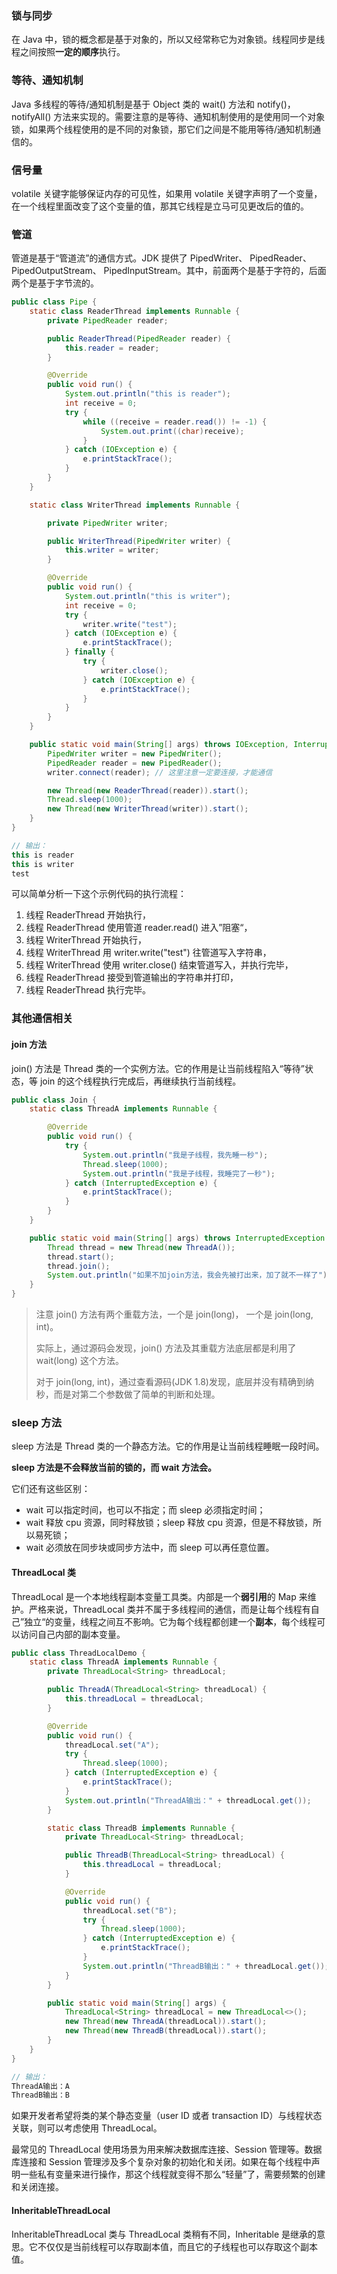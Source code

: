 ### 锁与同步

在 Java 中，锁的概念都是基于对象的，所以又经常称它为对象锁。线程同步是线程之间按照**一定的顺序**执行。

### 等待、通知机制

Java 多线程的等待/通知机制是基于 Object 类的 wait() 方法和 notify()，notifyAll() 方法来实现的。需要注意的是等待、通知机制使用的是使用同一个对象锁，如果两个线程使用的是不同的对象锁，那它们之间是不能用等待/通知机制通信的。

### 信号量

volatile 关键字能够保证内存的可见性，如果用 volatile 关键字声明了一个变量，在一个线程里面改变了这个变量的值，那其它线程是立马可见更改后的值的。

### 管道

管道是基于“管道流”的通信方式。JDK 提供了 PipedWriter、 PipedReader、 PipedOutputStream、 PipedInputStream。其中，前面两个是基于字符的，后面两个是基于字节流的。

```java
public class Pipe {
    static class ReaderThread implements Runnable {
        private PipedReader reader;

        public ReaderThread(PipedReader reader) {
            this.reader = reader;
        }

        @Override
        public void run() {
            System.out.println("this is reader");
            int receive = 0;
            try {
                while ((receive = reader.read()) != -1) {
                    System.out.print((char)receive);
                }
            } catch (IOException e) {
                e.printStackTrace();
            }
        }
    }

    static class WriterThread implements Runnable {

        private PipedWriter writer;

        public WriterThread(PipedWriter writer) {
            this.writer = writer;
        }

        @Override
        public void run() {
            System.out.println("this is writer");
            int receive = 0;
            try {
                writer.write("test");
            } catch (IOException e) {
                e.printStackTrace();
            } finally {
                try {
                    writer.close();
                } catch (IOException e) {
                    e.printStackTrace();
                }
            }
        }
    }

    public static void main(String[] args) throws IOException, InterruptedException {
        PipedWriter writer = new PipedWriter();
        PipedReader reader = new PipedReader();
        writer.connect(reader); // 这里注意一定要连接，才能通信

        new Thread(new ReaderThread(reader)).start();
        Thread.sleep(1000);
        new Thread(new WriterThread(writer)).start();
    }
}

// 输出：
this is reader
this is writer
test
```

可以简单分析一下这个示例代码的执行流程：

1.  线程 ReaderThread 开始执行，
2.  线程 ReaderThread 使用管道 reader.read() 进入”阻塞“，
3.  线程 WriterThread 开始执行，
4.  线程 WriterThread 用 writer.write("test") 往管道写入字符串，
5.  线程 WriterThread 使用 writer.close() 结束管道写入，并执行完毕，
6.  线程 ReaderThread 接受到管道输出的字符串并打印，
7.  线程 ReaderThread 执行完毕。

### 其他通信相关

#### join 方法

join() 方法是 Thread 类的一个实例方法。它的作用是让当前线程陷入“等待”状态，等 join 的这个线程执行完成后，再继续执行当前线程。

```java
public class Join {
    static class ThreadA implements Runnable {

        @Override
        public void run() {
            try {
                System.out.println("我是子线程，我先睡一秒");
                Thread.sleep(1000);
                System.out.println("我是子线程，我睡完了一秒");
            } catch (InterruptedException e) {
                e.printStackTrace();
            }
        }
    }

    public static void main(String[] args) throws InterruptedException {
        Thread thread = new Thread(new ThreadA());
        thread.start();
        thread.join();
        System.out.println("如果不加join方法，我会先被打出来，加了就不一样了");
    }
}
```

>   注意 join() 方法有两个重载方法，一个是 join(long)， 一个是 join(long, int)。
>
>   实际上，通过源码会发现，join() 方法及其重载方法底层都是利用了 wait(long) 这个方法。
>
>   对于 join(long, int)，通过查看源码(JDK 1.8)发现，底层并没有精确到纳秒，而是对第二个参数做了简单的判断和处理。

### sleep 方法

sleep 方法是 Thread 类的一个静态方法。它的作用是让当前线程睡眠一段时间。

**sleep 方法是不会释放当前的锁的，而 wait 方法会。**

它们还有这些区别：

-   wait 可以指定时间，也可以不指定；而 sleep 必须指定时间；
-   wait 释放 cpu 资源，同时释放锁；sleep 释放 cpu 资源，但是不释放锁，所以易死锁；
-   wait 必须放在同步块或同步方法中，而 sleep 可以再任意位置。

#### ThreadLocal 类

ThreadLocal 是一个本地线程副本变量工具类。内部是一个**弱引用**的 Map 来维护。严格来说，ThreadLocal 类并不属于多线程间的通信，而是让每个线程有自己”独立“的变量，线程之间互不影响。它为每个线程都创建一个**副本**，每个线程可以访问自己内部的副本变量。

```java
public class ThreadLocalDemo {
    static class ThreadA implements Runnable {
        private ThreadLocal<String> threadLocal;

        public ThreadA(ThreadLocal<String> threadLocal) {
            this.threadLocal = threadLocal;
        }

        @Override
        public void run() {
            threadLocal.set("A");
            try {
                Thread.sleep(1000);
            } catch (InterruptedException e) {
                e.printStackTrace();
            }
            System.out.println("ThreadA输出：" + threadLocal.get());
        }

        static class ThreadB implements Runnable {
            private ThreadLocal<String> threadLocal;

            public ThreadB(ThreadLocal<String> threadLocal) {
                this.threadLocal = threadLocal;
            }

            @Override
            public void run() {
                threadLocal.set("B");
                try {
                    Thread.sleep(1000);
                } catch (InterruptedException e) {
                    e.printStackTrace();
                }
                System.out.println("ThreadB输出：" + threadLocal.get());
            }
        }

        public static void main(String[] args) {
            ThreadLocal<String> threadLocal = new ThreadLocal<>();
            new Thread(new ThreadA(threadLocal)).start();
            new Thread(new ThreadB(threadLocal)).start();
        }
    }
}

// 输出：
ThreadA输出：A
ThreadB输出：B
```

如果开发者希望将类的某个静态变量（user ID 或者 transaction ID）与线程状态关联，则可以考虑使用 ThreadLocal。

最常见的 ThreadLocal 使用场景为用来解决数据库连接、Session 管理等。数据库连接和 Session 管理涉及多个复杂对象的初始化和关闭。如果在每个线程中声明一些私有变量来进行操作，那这个线程就变得不那么“轻量”了，需要频繁的创建和关闭连接。

#### InheritableThreadLocal

InheritableThreadLocal 类与 ThreadLocal 类稍有不同，Inheritable 是继承的意思。它不仅仅是当前线程可以存取副本值，而且它的子线程也可以存取这个副本值。